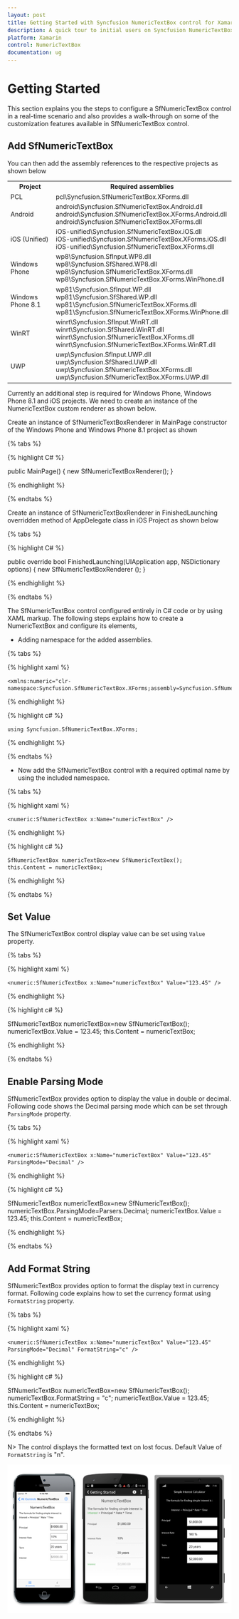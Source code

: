 ```yaml
---
layout: post
title: Getting Started with Syncfusion NumericTextBox control for Xamarin.Forms 
description: A quick tour to initial users on Syncfusion NumericTextBox control for Xamarin.Forms platform
platform: Xamarin
control: NumericTextBox
documentation: ug
---
```


# Getting Started

This section explains you the steps to configure a SfNumericTextBox control in a real-time scenario and also provides a walk-through on some of the customization features available in SfNumericTextBox control.

## Add SfNumericTextBox

You can then add the assembly references to the respective projects as shown below

<table>
<tr>
<th>Project</th>
<th>Required assemblies</th>
</tr>
<tr>
<td>PCL</td>
<td>pcl\Syncfusion.SfNumericTextBox.XForms.dll</td>
</tr>
<tr>
<td>Android</td>
<td>android\Syncfusion.SfNumericTextBox.Android.dll<br/>android\Syncfusion.SfNumericTextBox.XForms.Android.dll<br/>android\Syncfusion.SfNumericTextBox.XForms.dll</td>
</tr>
<tr>
<td>iOS (Unified)</td>
<td>iOS-unified\Syncfusion.SfNumericTextBox.iOS.dll<br/>iOS-unified\Syncfusion.SfNumericTextBox.XForms.iOS.dll<br/>iOS-unified\Syncfusion.SfNumericTextBox.XForms.dll</td>
</tr>
<tr>
<td>Windows Phone</td>
<td>wp8\Syncfusion.SfInput.WP8.dll<br/>wp8\Syncfusion.SfShared.WP8.dll<br/>wp8\Syncfusion.SfNumericTextBox.XForms.dll<br/>wp8\Syncfusion.SfNumericTextBox.XForms.WinPhone.dll</td>
</tr>
<tr>
<td>Windows Phone 8.1</td>
<td>wp81\Syncfusion.SfInput.WP.dll<br/>wp81\Syncfusion.SfShared.WP.dll<br/>wp81\Syncfusion.SfNumericTextBox.XForms.dll<br/>wp81\Syncfusion.SfNumericTextBox.XForms.WinPhone.dll</td>
</tr>
<tr>
<td>WinRT</td>
<td>winrt\Syncfusion.SfInput.WinRT.dll<br/>winrt\Syncfusion.SfShared.WinRT.dll<br/>winrt\Syncfusion.SfNumericTextBox.XForms.dll<br/>winrt\Syncfusion.SfNumericTextBox.XForms.WinRT.dll</td>
</tr>
<tr>
<td>UWP</td>
<td>uwp\Syncfusion.SfInput.UWP.dll<br/>uwp\Syncfusion.SfShared.UWP.dll<br/>uwp\Syncfusion.SfNumericTextBox.XForms.dll<br/>uwp\Syncfusion.SfNumericTextBox.XForms.UWP.dll</td>
</tr>
</table>

Currently an additional step is required for Windows Phone, Windows Phone 8.1 and iOS projects. We need to create an instance of the NumericTextBox custom renderer as shown below. 

Create an instance of SfNumericTextBoxRenderer in MainPage constructor of the Windows Phone and Windows Phone 8.1  project as shown 

{% tabs %}

{% highlight C# %}

public MainPage()
{
    new SfNumericTextBoxRenderer(); 
}

{% endhighlight %}

{% endtabs %}

Create an instance of SfNumericTextBoxRenderer in FinishedLaunching overridden method of AppDelegate class in iOS Project as shown below

{% tabs %}

{% highlight C# %}

public override bool FinishedLaunching(UIApplication app, NSDictionary options)
{
    new SfNumericTextBoxRenderer ();
}	

{% endhighlight %}

{% endtabs %}


The SfNumericTextBox control configured entirely in C# code or by using XAML markup. The following steps explains how to create a NumericTextBox and configure its elements,

* Adding namespace for the added assemblies. 

{% tabs %}

{% highlight xaml %}

	<xmlns:numeric="clr-namespace:Syncfusion.SfNumericTextBox.XForms;assembly=Syncfusion.SfNumericTextBox.XForms"/> 
	
{% endhighlight %}

{% highlight c# %}

	using Syncfusion.SfNumericTextBox.XForms;

{% endhighlight %}

{% endtabs %}

* Now add the SfNumericTextBox control with a required optimal name by using the included namespace.

{% tabs %}

{% highlight xaml %}

	<numeric:SfNumericTextBox x:Name="numericTextBox" />
	
{% endhighlight %}

{% highlight c# %}

	SfNumericTextBox numericTextBox=new SfNumericTextBox();
	this.Content = numericTextBox;

{% endhighlight %}

{% endtabs %}

## Set Value

The SfNumericTextBox control display value can be set using `Value` property.

{% tabs %}

{% highlight xaml %}

	<numeric:SfNumericTextBox x:Name="numericTextBox" Value="123.45" />
	
{% endhighlight %}

{% highlight c# %}

SfNumericTextBox numericTextBox=new SfNumericTextBox();
	numericTextBox.Value = 123.45;
	this.Content = numericTextBox;

{% endhighlight %}

{% endtabs %}


## Enable Parsing Mode

SfNumericTextBox provides option to display the value in double or decimal. Following code shows the Decimal parsing mode which can be set through `ParsingMode` property.

{% tabs %}

{% highlight xaml %}

	<numeric:SfNumericTextBox x:Name="numericTextBox" Value="123.45" ParsingMode="Decimal" />
	
{% endhighlight %}

{% highlight c# %}

SfNumericTextBox numericTextBox=new SfNumericTextBox();
	numericTextBox.ParsingMode=Parsers.Decimal;
	numericTextBox.Value = 123.45;
	this.Content = numericTextBox;
	
{% endhighlight %}

{% endtabs %}


## Add Format String

SfNumericTextBox provides option to format the display text in currency format. Following code explains how to set the currency format using `FormatString` property.

{% tabs %}

{% highlight xaml %}


	<numeric:SfNumericTextBox x:Name="numericTextBox" Value="123.45" ParsingMode="Decimal" FormatString="c" />
	
{% endhighlight %}

{% highlight c# %}

SfNumericTextBox numericTextBox=new SfNumericTextBox();
	numericTextBox.FormatString = "c";
	numericTextBox.Value = 123.45;
	this.Content = numericTextBox;

{% endhighlight %}

{% endtabs %}

N> The control displays the formatted text on lost focus. Default Value of `FormatString` is "n".

![](images/gettingstarted.png)